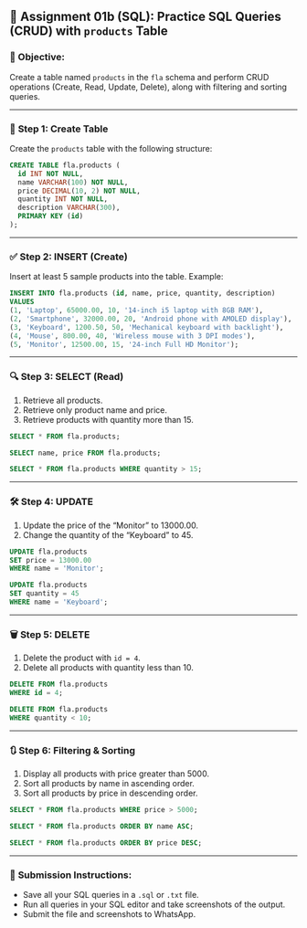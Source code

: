 ## 📝 **Assignment 01b (SQL): Practice SQL Queries (CRUD) with `products` Table**

### 🎯 Objective:

Create a table named `products` in the `fla` schema and perform CRUD operations (Create, Read, Update, Delete), along with filtering and sorting queries.

---

### 🔧 **Step 1: Create Table**

Create the `products` table with the following structure:

```sql
CREATE TABLE fla.products (
  id INT NOT NULL,
  name VARCHAR(100) NOT NULL,
  price DECIMAL(10, 2) NOT NULL,
  quantity INT NOT NULL,
  description VARCHAR(300),
  PRIMARY KEY (id)
);
```

---

### ✅ **Step 2: INSERT (Create)**

Insert at least 5 sample products into the table. Example:

```sql
INSERT INTO fla.products (id, name, price, quantity, description)
VALUES
(1, 'Laptop', 65000.00, 10, '14-inch i5 laptop with 8GB RAM'),
(2, 'Smartphone', 32000.00, 20, 'Android phone with AMOLED display'),
(3, 'Keyboard', 1200.50, 50, 'Mechanical keyboard with backlight'),
(4, 'Mouse', 800.00, 40, 'Wireless mouse with 3 DPI modes'),
(5, 'Monitor', 12500.00, 15, '24-inch Full HD Monitor');
```

---

### 🔍 **Step 3: SELECT (Read)**

1. Retrieve all products.
2. Retrieve only product name and price.
3. Retrieve products with quantity more than 15.

```sql
SELECT * FROM fla.products;

SELECT name, price FROM fla.products;

SELECT * FROM fla.products WHERE quantity > 15;
```

---

### 🛠️ **Step 4: UPDATE**

1. Update the price of the “Monitor” to 13000.00.
2. Change the quantity of the “Keyboard” to 45.

```sql
UPDATE fla.products
SET price = 13000.00
WHERE name = 'Monitor';

UPDATE fla.products
SET quantity = 45
WHERE name = 'Keyboard';
```

---

### 🗑️ **Step 5: DELETE**

1. Delete the product with `id = 4`.
2. Delete all products with quantity less than 10.

```sql
DELETE FROM fla.products
WHERE id = 4;

DELETE FROM fla.products
WHERE quantity < 10;
```

---

### 🔃 **Step 6: Filtering & Sorting**

1. Display all products with price greater than 5000.
2. Sort all products by name in ascending order.
3. Sort all products by price in descending order.

```sql
SELECT * FROM fla.products WHERE price > 5000;

SELECT * FROM fla.products ORDER BY name ASC;

SELECT * FROM fla.products ORDER BY price DESC;
```

---

### 📌 **Submission Instructions:**

* Save all your SQL queries in a `.sql` or `.txt` file.
* Run all queries in your SQL editor and take screenshots of the output.
* Submit the file and screenshots to WhatsApp.
